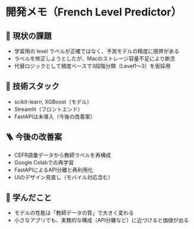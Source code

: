 # 開発メモ（French Level Predictor）

## 📌 現状の課題
- 学習用の level ラベルが正確ではなく、予測モデルの精度に限界がある
- ラベルを修正しようとしたが、Macのストレージ容量不足により断念
- 代替ロジックとして頻度ベースで3段階分類（Level1〜3）を仮採用

## 🔧 技術スタック
- scikit-learn, XGBoost（モデル）
- Streamlit（フロントエンド）
- FastAPIは未導入（今後の改善案）

## 🪜 今後の改善案
- CEFR語彙データから教師ラベルを再構成
- Google Colabでの再学習
- FastAPIによるAPI分離と再利用化
- UIのデザイン見直し（モバイル対応含む）

## 📝 学んだこと
- モデルの性能は「教師データの質」で大きく変わる
- 小さなアプリでも、実務的な構成（API分離など）に近づけると価値が出る
